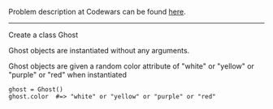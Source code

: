 Problem description at Codewars can be found
[here](https://www.codewars.com/kata/53f1015fa9fe02cbda00111a/train/python).

-------------

Create a class Ghost
<br>

Ghost objects are instantiated without any arguments.
<br>

Ghost objects are given a random color attribute of "white" or "yellow" or "purple" or "red" when
instantiated
```
ghost = Ghost()
ghost.color  #=> "white" or "yellow" or "purple" or "red"
```
